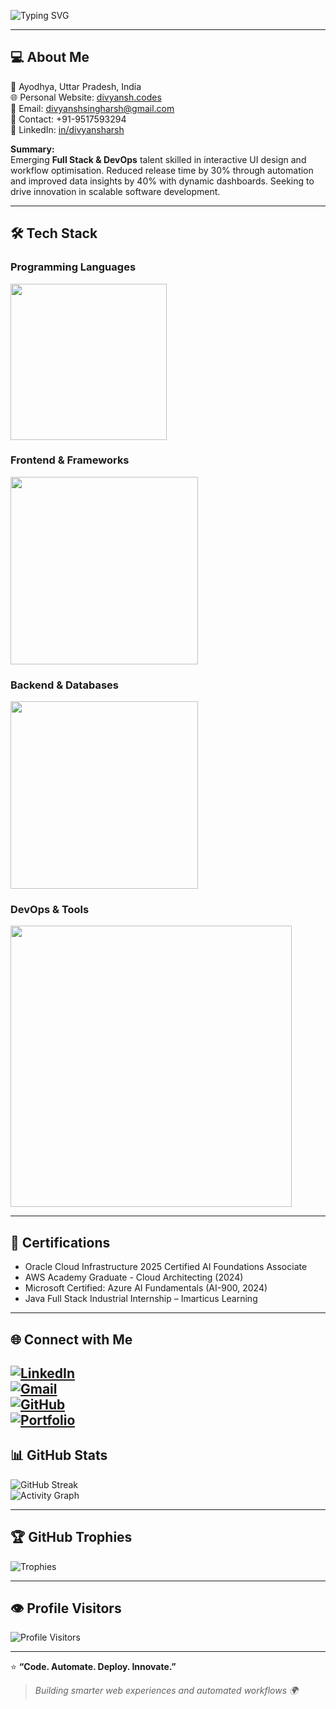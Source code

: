 <!-- Animated Header -->
![Typing SVG](https://readme-typing-svg.herokuapp.com?font=Poppins&weight=600&size=32&duration=3000&pause=500&color=FF6F61&width=900&lines=Hey+there!+I'm+Divyansh+Singh;Full+Stack+%26+DevOps+Engineer;Building+Scalable+Web+Apps+and+Automated+Workflows)

---

## 💻 About Me

📍 Ayodhya, Uttar Pradesh, India  
🌐 Personal Website: [divyansh.codes](https://divyansh.codes)  
📧 Email: divyanshsingharsh@gmail.com  
📱 Contact: +91-9517593294  
💼 LinkedIn: [in/divyansharsh](https://www.linkedin.com/in/divyansharsh)

**Summary:**  
Emerging **Full Stack & DevOps** talent skilled in interactive UI design and workflow optimisation. Reduced release time by 30% through automation and improved data insights by 40% with dynamic dashboards. Seeking to drive innovation in scalable software development.

---

## 🛠 Tech Stack

### Programming Languages
<img src="https://skillicons.dev/icons?i=js,java,python,r" width="250" />

### Frontend & Frameworks
<img src="https://skillicons.dev/icons?i=react,tailwindcss,html,css" width="300" />

### Backend & Databases
<img src="https://skillicons.dev/icons?i=nodejs,express,mongodb,mysql" width="300" />

### DevOps & Tools
<img src="https://skillicons.dev/icons?i=docker,kubernetes,githubactions,jenkins,aws,azure,postman,vscode" width="450" />

---

## 🏅 Certifications

- Oracle Cloud Infrastructure 2025 Certified AI Foundations Associate  
- AWS Academy Graduate - Cloud Architecting (2024)  
- Microsoft Certified: Azure AI Fundamentals (AI-900, 2024)  
- Java Full Stack Industrial Internship – Imarticus Learning

---

## 🌐 Connect with Me

[![LinkedIn](https://skillicons.dev/icons?i=linkedin)](https://www.linkedin.com/in/divyansharsh)  
[![Gmail](https://skillicons.dev/icons?i=gmail)](mailto:divyanshsingharsh@gmail.com)  
[![GitHub](https://skillicons.dev/icons?i=github)](https://github.com/divyanshsingh07)  
[![Portfolio](https://skillicons.dev/icons?i=website)](https://divyansharsh.codes/)
---

## 📊 GitHub Stats

![GitHub Streak](https://github-readme-streak-stats.herokuapp.com/?user=divyanshsingh07&theme=radical&hide_border=true)  
![Activity Graph](https://github-readme-activity-graph.vercel.app/graph?username=divyanshsingh07&theme=react-dark&hide_border=true&bg_color=0D1117&color=FF6F61)

---

## 🏆 GitHub Trophies

![Trophies](https://github-profile-trophy.vercel.app/?username=divyanshsingh07&theme=onedark&no-frame=true&row=1&column=6)

---

## 👁 Profile Visitors

![Profile Visitors](https://komarev.com/ghpvc/?username=divyanshsingh07&label=Profile+Visits&color=0e75b6&style=for-the-badge)

---

⭐ **“Code. Automate. Deploy. Innovate.”**  
> _Building smarter web experiences and automated workflows 🌍_
